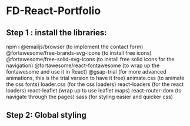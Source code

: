 # FD-React-Portfolio

## Step 1 : install the libraries:
npm i 
@emailjs/browser (to implement the contact form)
@fortawesome/free-brands-svg-icons (to install free icons)
@fortawesome/free-solid-svg-icons (to install free solid icons for the navigation)
@fortawesome/react-fontawesome (to wrap up the fontawesome and use it in React)
@gsap-trial (for more advanced animations, this is the trial version to have it free)
animate.css (to animate the css fonts)
loader.css (for the css loaders)
react-loaders (for the react loaders)
react-leaflet (wrap up to use leaflet maps)
react-router-dom (to navigate through the pages)
sass (for styling easier and quicker css)

## Step 2: Global styling
